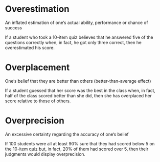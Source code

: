 # Overestimation
An inflated estimation of one‘s actual ability, performance or chance of success 

If a student who took a 10-item quiz believes that he answered five of the questions correctly when, in fact, he got only three correct, then he overestimated his score. 

# Overplacement
One‘s belief that they are better than others (better-than-average effect)

If a student guessed that her score was the best in the class when, in fact, half of the class scored better than she did, then she has overplaced her score relative to those of others. 

# Overprecision
An excessive certainty regarding the accuracy of one‘s belief

If 100 students were all at least 90% sure that they had scored below 5 on the 10-item quiz but, in fact, 20% of them had scored over 5, then their judgments would display overprecision.